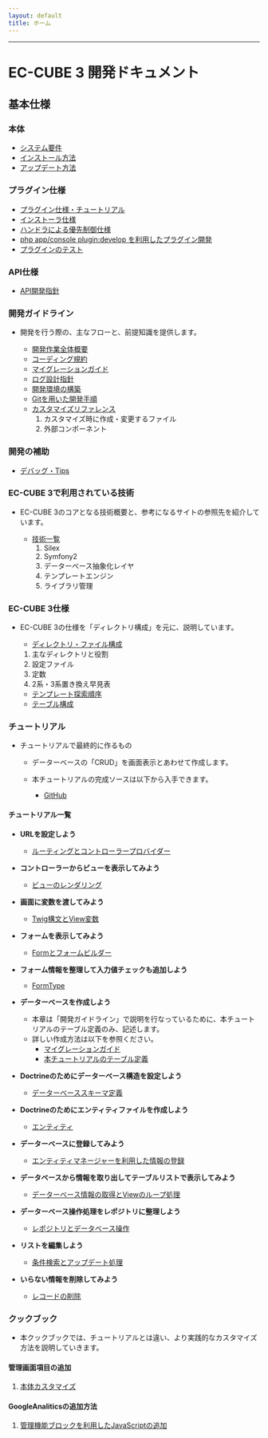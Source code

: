 ```yaml
---
layout: default
title: ホーム
---
```


---

# EC-CUBE 3 開発ドキュメント

<!--
## GitHub

[https://github.com/EC-CUBE/ec-cube](https://github.com/EC-CUBE/ec-cube)
-->

<!-- ## 目次 -->

## 基本仕様

### 本体

- [システム要件](/requirement.html)
- [インストール方法](/install.html)
- [アップデート方法](/update.html)

### プラグイン仕様

- [プラグイン仕様・チュートリアル](/plugin.html)
- [インストーラ仕様](/plugin_install.html)
- [ハンドラによる優先制御仕様](/plugin_handler.html) 
- [php app/console plugin:develop を利用したプラグイン開発](/plugin_console.html)
- [プラグインのテスト](plugin-test.html)

### API仕様

- [API開発指針](/api.html)


### 開発ガイドライン
- 開発を行う際の、主なフローと、前提知識を提供します。

	- [開発作業全体概要](workflow-general-image.html)
	- [コーディング規約](coding_style.html)
	- [マイグレーションガイド](migration.html)
	- <a href="http://qiita.com/nanasess/items/350e59b29cceb2f122b3" target="_blank">ログ設計指針</a>
	- [開発環境の構築](development-environment.html)
	- [Gitを用いた開発手順](workflow.html)
	- [カスタマイズリファレンス](customize-reference.html)
        1. カスタマイズ時に作成・変更するファイル
        2. 外部コンポーネント

### 開発の補助

- [デバッグ・Tips](tips.html)

### EC-CUBE 3で利用されている技術
- EC-CUBE 3のコアとなる技術概要と、参考になるサイトの参照先を紹介しています。

	- [技術一覧](/architecture.html)
		1. Silex 
		1. Symfony2
		1. データーベース抽象化レイヤ 
		1. テンプレートエンジン 
		1. ライブラリ管理 

### EC-CUBE 3仕様

- EC-CUBE 3の仕様を「ディレクトリ構成」を元に、説明しています。

	- [ディレクトリ・ファイル構成](/spec-directory-structure.html)
    1. 主なディレクトリと役割
    1. 設定ファイル
    1. 定数
    1. 2系・3系置き換え早見表

	- [テンプレート探索順序](/template.html)
	- <a href="https://github.com/EC-CUBE/eccube3-doc" target="_blank">テーブル構成</a>


### チュートリアル

- チュートリアルで最終的に作るもの

    - データーベースの「CRUD」を画面表示とあわせて作成します。

    - 本チュートリアルの完成ソースは以下から入手できます。
    
        - <a href="https://github.com/geany-y/ec-cube/tree/documents/tutorial" target="_blank">GitHub</a>

#### チュートリアル一覧

- **URLを設定しよう**
    - [ルーティングとコントローラープロバイダー](tutorial-1.html)

- **コントローラーからビューを表示してみよう**
    - [ビューのレンダリング](tutorial-2.html)

- **画面に変数を渡してみよう**
    - [Twig構文とView変数](tutorial-3.html)

- **フォームを表示してみよう**
    - [Formとフォームビルダー](tutorial-4.html)

- **フォーム情報を整理して入力値チェックも追加しよう**
    - [FormType](tutorial-5.html)

- **データーベースを作成しよう**
    - 本章は「開発ガイドライン」で説明を行なっているために、本チュートリアルのテーブル定義のみ、記述します。
    - 詳しい作成方法は以下を参照ください。
        - [マイグレーションガイド](migration.html)
        - [本チュートリアルのテーブル定義](tutorial-6.html)

- **Doctrineのためにデーターベース構造を設定しよう**
    - [データーベーススキーマ定義](tutorial-7.html)

- **Doctrineのためにエンティティファイルを作成しよう**
    - [エンティティ](tutorial-8.html)

- **データーベースに登録してみよう**
    - [エンティティマネージャーを利用した情報の登録](tutorial-9.html)

- **データベースから情報を取り出してテーブルリストで表示してみよう**
    - [データーベース情報の取得とViewのループ処理](tutorial-10.html)

- **データーベース操作処理をレポジトリに整理しよう**
    - [レポジトリとデータベース操作](tutorial-11.html)

- **リストを編集しよう**
    - [条件検索とアップデート処理](tutorial-12.html)

- **いらない情報を削除してみよう**
    - [レコードの削除](tutorial-13.html)

<!--
### チュートリアルを終えて

### Silex + Symfony2 + EC-CUBE 3の関係

### Symfony2コンポーネント
-->

### クックブック

- 本クックブックでは、チュートリアルとは違い、より実践的なカスタマイズ方法を説明していきます。

#### 管理画面項目の追加

1. [本体カスタマイズ](cookbook-1-cube3-customize-admin-add.html)

#### GoogleAnaliticsの追加方法

1. [管理機能ブロックを利用したJavaScriptの追加](cookbook-2-cube3-customize-js.html)


<!--
## システム要件

## 開発ガイドライン

### EC-CUBE 3仕様
-->

<!--
- [インストール方法](/install.html)★
- [アップデート方法](/update.html)★
- [システム要件](/requirement.html)★
- ディレクトリ・ファイル構成
    - [ディレクトリ・ファイル構成](/directory.html)☆
- プラグイン仕様
    - [プラグイン仕様・チュートリアル](/plugin.html)★
    - [インストーラ仕様](/plugin_install.html)★
    - [ハンドラによる優先制御仕様](/plugin_handler.html) ★
    - [php app/console plugin:develop を利用したプラグイン開発](/plugin_console.html)★
- API仕様
    - [API開発指針](/api.html)★
- 開発ガイドライン
    - [コーディング規約](/coding_style.html) ○
    - [マイグレーションガイド](/migration.html) ○
    - [ユニットテストガイド](/unittest.html)★
    - [開発・デバッグTips](/tips.html)☆
    - [用語集(準備中)](/glossary.html)★
- [FAQ(準備中)](/faq.html)★
-->
